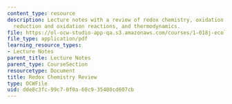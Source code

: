 ```yaml
---
content_type: resource
description: Lecture notes with a review of redox chemistry, oxidation state or number,
  reduction and oxidation reactions, and thermodynamics.
file: https://ol-ocw-studio-app-qa.s3.amazonaws.com/courses/1-018j-ecology-i-the-earth-system-fall-2009/dde8c3fc99c70f0a60c935480cd607cb_MIT1_018JF09_lec03_Redox.pdf
file_type: application/pdf
learning_resource_types:
- Lecture Notes
parent_title: Lecture Notes
parent_type: CourseSection
resourcetype: Document
title: Redox Chemistry Review
type: OCWFile
uid: dde8c3fc-99c7-0f0a-60c9-35480cd607cb
---
```

